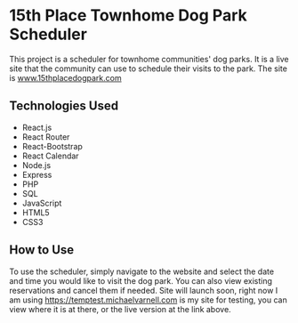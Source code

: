 # 15th Place Townhome Dog Park Scheduler

This project is a scheduler for townhome communities' dog parks. It is a live site that the community can use to schedule their visits to the park.
The site is www.15thplacedogpark.com

## Technologies Used

- React.js
- React Router
- React-Bootstrap
- React Calendar
- Node.js
- Express
- PHP
- SQL
- JavaScript
- HTML5
- CSS3

## How to Use

To use the scheduler, simply navigate to the website and select the date and time you would like to visit the dog park. You can also view existing reservations and cancel them if needed. Site will launch soon, right now I am using https://temptest.michaelvarnell.com is my site for testing, you can view where it is at there, or the live version at the link above. 




